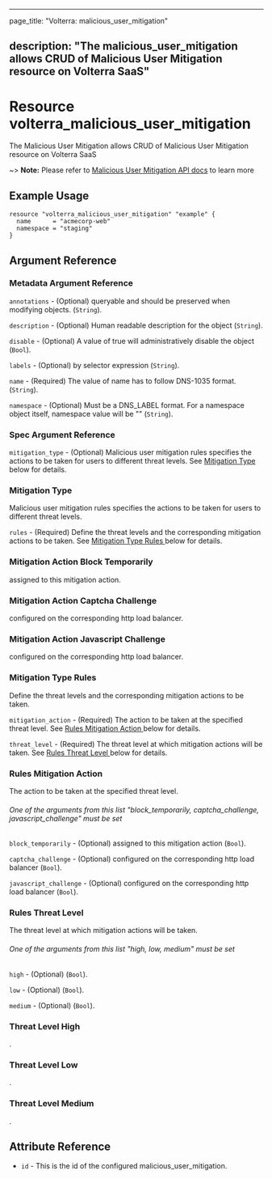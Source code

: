 ---

page_title: "Volterra: malicious_user_mitigation"

description: "The malicious_user_mitigation allows CRUD of Malicious User Mitigation resource on Volterra SaaS"
---------------------------------------------------------------------------------------------------------------

Resource volterra_malicious_user_mitigation
===========================================

The Malicious User Mitigation allows CRUD of Malicious User Mitigation resource on Volterra SaaS

~> **Note:** Please refer to [Malicious User Mitigation API docs](https://docs.cloud.f5.com/docs-v2/api/malicious-user-mitigation) to learn more

Example Usage
-------------

```hcl
resource "volterra_malicious_user_mitigation" "example" {
  name      = "acmecorp-web"
  namespace = "staging"
}

```

Argument Reference
------------------

### Metadata Argument Reference

`annotations` - (Optional) queryable and should be preserved when modifying objects. (`String`).

`description` - (Optional) Human readable description for the object (`String`).

`disable` - (Optional) A value of true will administratively disable the object (`Bool`).

`labels` - (Optional) by selector expression (`String`).

`name` - (Required) The value of name has to follow DNS-1035 format. (`String`).

`namespace` - (Optional) Must be a DNS_LABEL format. For a namespace object itself, namespace value will be "" (`String`).

### Spec Argument Reference

`mitigation_type` - (Optional) Malicious user mitigation rules specifies the actions to be taken for users to different threat levels. See [Mitigation Type ](#mitigation-type) below for details.

### Mitigation Type

Malicious user mitigation rules specifies the actions to be taken for users to different threat levels.

`rules` - (Required) Define the threat levels and the corresponding mitigation actions to be taken. See [Mitigation Type Rules ](#mitigation-type-rules) below for details.

### Mitigation Action Block Temporarily

assigned to this mitigation action.

### Mitigation Action Captcha Challenge

configured on the corresponding http load balancer.

### Mitigation Action Javascript Challenge

configured on the corresponding http load balancer.

### Mitigation Type Rules

Define the threat levels and the corresponding mitigation actions to be taken.

`mitigation_action` - (Required) The action to be taken at the specified threat level. See [Rules Mitigation Action ](#rules-mitigation-action) below for details.

`threat_level` - (Required) The threat level at which mitigation actions will be taken. See [Rules Threat Level ](#rules-threat-level) below for details.

### Rules Mitigation Action

The action to be taken at the specified threat level.

###### One of the arguments from this list "block_temporarily, captcha_challenge, javascript_challenge" must be set

`block_temporarily` - (Optional) assigned to this mitigation action (`Bool`).

`captcha_challenge` - (Optional) configured on the corresponding http load balancer (`Bool`).

`javascript_challenge` - (Optional) configured on the corresponding http load balancer (`Bool`).

### Rules Threat Level

The threat level at which mitigation actions will be taken.

###### One of the arguments from this list "high, low, medium" must be set

`high` - (Optional) (`Bool`).

`low` - (Optional) (`Bool`).

`medium` - (Optional) (`Bool`).

### Threat Level High

.

### Threat Level Low

.

### Threat Level Medium

.

Attribute Reference
-------------------

-	`id` - This is the id of the configured malicious_user_mitigation.
